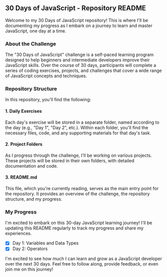 ## 30 Days of JavaScript - Repository README

Welcome to my 30 Days of JavaScript repository! This is where I'll be documenting my progress as I embark on a journey to learn and master JavaScript, one day at a time.

### About the Challenge

The "30 Days of JavaScript" challenge is a self-paced learning program designed to help beginners and intermediate developers improve their JavaScript skills. Over the course of 30 days, participants will complete a series of coding exercises, projects, and challenges that cover a wide range of JavaScript concepts and techniques.

### Repository Structure

In this repository, you'll find the following:

#### 1. **Daily Exercises**
Each day's exercise will be stored in a separate folder, named according to the day (e.g., "Day 1", "Day 2", etc.). Within each folder, you'll find the necessary files, code, and any supporting materials for that day's task.

#### 2. **Project Folders**
As I progress through the challenge, I'll be working on various projects. These projects will be stored in their own folders, with detailed documentation and code.

#### 3. **README.md**
This file, which you're currently reading, serves as the main entry point for the repository. It provides an overview of the challenge, the repository structure, and my progress.

### My Progress

I'm excited to embark on this 30-day JavaScript learning journey! I'll be updating this README regularly to track my progress and share my experiences.

- [x] Day 1: Variables and Data Types
- [x] Day 2: Operators

I'm excited to see how much I can learn and grow as a JavaScript developer over the next 30 days. Feel free to follow along, provide feedback, or even join me on this journey!

